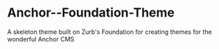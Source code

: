 Anchor--Foundation-Theme
========================

A skeleton theme built on Zurb's Foundation for creating themes for the wonderful Anchor CMS
